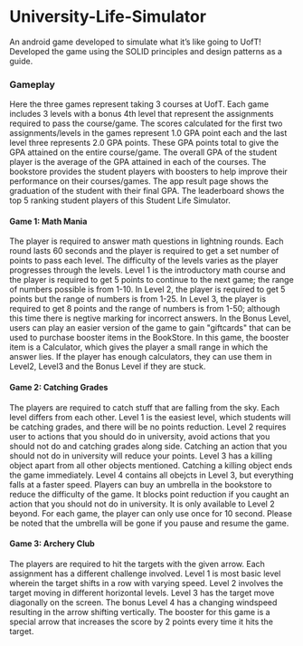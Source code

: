# University-Life-Simulator
An android game developed to simulate what it’s like going to UofT! Developed the game using the SOLID principles and design patterns as a guide.

###   Gameplay

Here the three games represent taking 3 courses at UofT. Each game includes 3 levels with a bonus
4th level that represent the assignments required to pass the course/game. The scores calculated for
the first two assignments/levels in the games represent 1.0 GPA point each and the last level
three represents 2.0 GPA points. These GPA points total to give the GPA attained on the entire
course/game. The overall GPA of the student player is the average of the GPA attained in each of the
courses. The bookstore provides the student players with boosters to help improve their performance
on their courses/games. The app result page shows the graduation of the student with their final GPA.
The leaderboard shows the top 5 ranking student players of this Student Life Simulator.

#### Game 1: Math Mania
The player is required to answer math questions in lightning rounds. Each round lasts 60 seconds and
the player is required to get a set number of points to pass each level. The difficulty of the levels
varies as the player progresses through the levels. Level 1 is the introductory math course and the player
is required to get 5 points to continue to the next game; the range of numbers possible is from 1-10.
In Level 2, the player is required to get 5 points but the range of numbers is from 1-25. In Level 3,
the player is required to get 8 points and the range of numbers is from 1-50; although this time there
is negtive marking for incorrect answers. In the Bonus Level, users can play an easier version of the
game to gain "giftcards" that can be used to purchase booster items in the BookStore. In this game,
the booster item is a Calculator, which gives the player a small range in which the answer lies. If
the player has enough calculators, they can use them in Level2, Level3 and the Bonus Level if they are
stuck.

#### Game 2: Catching Grades
The players are required to catch stuff that are falling from the sky. Each level differs from each
other. Level 1 is the easiest level, which students will be catching grades, and there will be no
points reduction. Level 2 requires user to actions that you should do in university, avoid actions
that you should not do and catching grades along side. Catching an action that you should not do in
university will reduce your points. Level 3 has a killing object apart from all other objects mentioned.
Catching a killing object ends the game immediately. Level 4 contains all obejcts in Level 3, but
everything falls at a faster speed.
Players can buy an umbrella in the bookstore to reduce the difficulty of the game. It blocks
point reduction if you caught an action that you should not do in university. It is only available to
Level 2 beyond. For each game, the player can only use once for 10 second. Please be noted that the
umbrella will be gone if you pause and resume the game.

#### Game 3: Archery Club
The players are required to hit the targets with the given arrow. Each assignment has a different
challenge involved. Level 1 is most basic level wherein the target shifts in a row with varying
speed. Level 2 involves the target moving in different horizontal levels. Level 3 has the target
move diagonally on the screen. The bonus Level 4 has a changing windspeed resulting in the arrow
shifting vertically. The booster for this game is a special arrow that increases the score by 2
points every time it hits the target.
